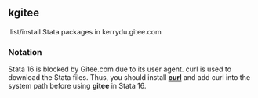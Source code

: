  ##  kgitee 

​          list/install Stata packages in kerrydu.gitee.com

### Notation

Stata 16 is blocked by Gitee.com due to its user agent. curl is used to download the Stata files. Thus, you should install [**curl**](https://curl.haxx.se/)  and add curl into the system path before using **gitee** in Stata 16.







